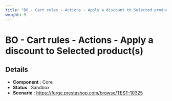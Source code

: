 ```yaml
---
title: "BO - Cart rules - Actions - Apply a discount to Selected product(s) "
weight: 9
---
```


# BO - Cart rules - Actions - Apply a discount to Selected product(s) 
## Details
* **Component** : Core
* **Status** : Sandbox
* **Scenario** : https://forge.prestashop.com/browse/TEST-10325

